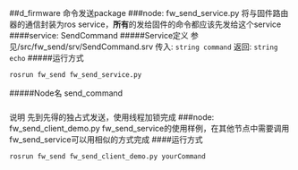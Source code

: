 ##d_firmware 命令发送package
###node: fw_send_service.py
将与固件路由器的通信封装为ros service，**所有**的发给固件的命令都应该先发给这个service
####service: SendCommand
#####Service定义
参见/src/fw_send/srv/SendCommand.srv
传入: `string command`
返回: `string echo` 
#####运行方式
```bash
rosrun fw_send fw_send_service.py
```
#####Node名
send_command
#####
说明
先到先得的独占式发送，使用线程加锁完成
###node: fw_send_client_demo.py
fw_send_service的使用样例，在其他节点中需要调用fw_send_service可以用相似的方式完成
####运行方式
```bash
rosrun fw_send fw_send_client_demo.py yourCommand
```

